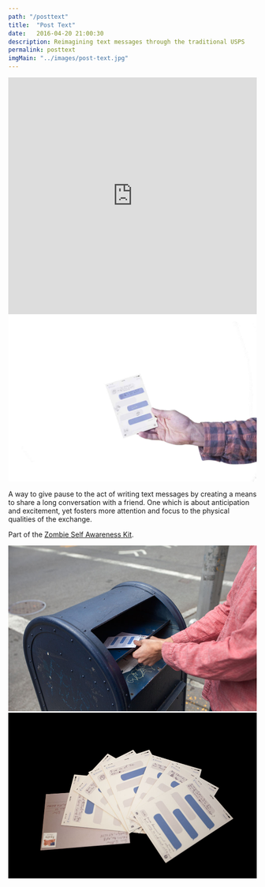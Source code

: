 ```yaml
---
path: "/posttext"
title:  "Post Text"
date:   2016-04-20 21:00:30 
description: Reimagining text messages through the traditional USPS
permalink: posttext
imgMain: "../images/post-text.jpg"
---
```

<div>
	<iframe class="p-break" width="100%" height="480" src="https://www.youtube.com/embed/ByNJDRRlVFU" frameborder="0" allowfullscreen></iframe>
</div>
<div class="row">
	<div class="col-sm-6">
		<img src="../images/post-text.jpg" class="img-responsive icon center-block" alt="Responsive image"/>
	</div>
	<div class="col-sm-6">	
		<p class="text-sizing">
			A way to give pause to the act of writing text messages by creating a means to share a long conversation with a friend. One which is about anticipation and excitement, yet fosters more attention and focus to the physical qualities of the exchange.
		</p>
		<p>
			Part of the	<a href="/zsak"> Zombie Self Awareness Kit</a>. 
		</p>
	</div>
</div>
<div class="row">
	<div class="col-sm-6">
		<img src="../images/mailbox-place.jpg" class="img-responsive center-block p-break" alt="Responsive image" />
	</div>
	<div class="col-sm-6">
		<img src="../images/post-text-spread.jpg" class="img-responsive center-block p-break" alt="Responsive image"/>
	</div>
</div>